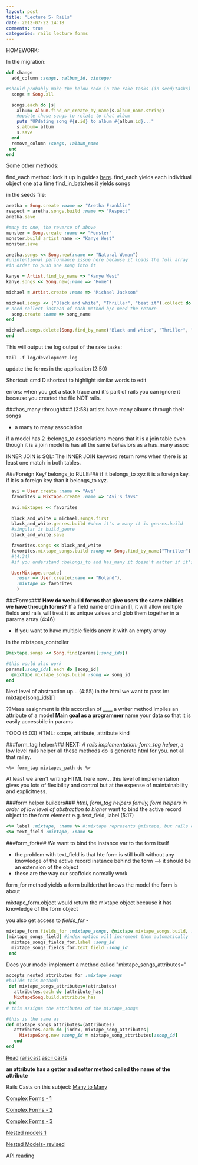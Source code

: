 ```yaml
---
layout: post
title: "Lecture 5- Rails"
date: 2012-07-22 14:18
comments: true
categories: rails lecture forms
---
```


HOMEWORK:

In the migration:
``` ruby In the migration
def change
  add_column :songs, :album_id, :integer

#should probably make the below code in the rake tasks (in seed/tasks)
  songs = Song.all

  songs.each do |s|
    album= Album.find_or_create_by_name(s.album_name.string)
    #update those songs to relate to that album
    puts "UPdating song #{s.id} to album #{album.id}..."
    s.album= album
    s.save
  end
  remove_column :songs, :album_name
 end
end
```

Some other methods:

find_each method: look it up in guides [here](http://guides.rubyonrails.org/active_record_querying.html).
find_each yields each individual object one at a time
find_in_batches it yields songs

in the seeds file:
``` ruby Examples
aretha = Song.create :name => "Aretha Franklin"
respect = aretha.songs.build :name => "Respect"
aretha.save

#many to one, the reverse of above
monster = Song.create :name => "Monster"
monster.build_artist name => "Kanye West"
monster.save

aretha.songs << Song.new(:name => "Natural Woman")
#unintentional performance issue here because it loads the full array
#in order to push one song into it

kanye = Artist.find_by_name => "Kanye West"
kanye.songs << Song.new(:name => "Home")

michael = Artist.create :name => "Michael Jackson"

michael.songs << ("Black and white", "Thriller", "beat it").collect do |song_name|
# need collect instead of each method b/c need the return
  song.create :name => song_name
end

michael.songs.delete(Song.find_by_name("Black and white", "Thriller", "beat it"))
end
```

This will output the log output of the rake tasks:
```
tail -f log/development.log
```

update the forms in the application (2:50)

Shortcut: cmd D shortcut to highlight similar words to edit


errors:
when you get a stack trace and it's part of rails you can ignore it because you created the file NOT rails.

###has_many :through###
(2:58)
artists have many albums through their songs
- a many to many association

if a model has 2 :belongs_to associations means that it is a join table
even though it is a join model is has all the same behaviors as a has_many assoc

INNER JOIN is SQL:
The INNER JOIN keyword return rows when there is at least one match in both tables.


###Foreign Key/ belongs_to RULE###
if it belongs_to xyz it is a foreign key. if it is a foreign key than it belongs_to xyz.

``` ruby Seeds File from the lab
  avi = User.create :name => "Avi"
  favorites = Mixtape.create :name => "Avi's favs"

  avi.mixtapes << favorites
  
  black_and_white = michael.songs.first
  black_and_white.genres.build #when it's a many it is genres.build
  #singular is build_genre
  black_and_white.save

  favorites.songs << black_and_white
  favorites.mixtape_songs.build :song => Song.find_by_name("Thriller")
  #(4:34)
  #if you understand :belongs_to and has_many it doesn't matter if it's a :through

  UserMixtape.create(
    :user => User.create(:name => "Roland"),
    :mixtape => favorites
    )
```

###Forms###
**How do we build forms that give users the same abilities we have through forms?**
If a field name end in an [], it will allow multiple fields and rails will treat it as unique values and glob them together in a params array (4:46)
- If you want to have multiple fields anem it with an empty array

in the mixtapes_controller
``` ruby
@mixtape.songs << Song.find(params[:song_ids])

#this would also work
params[:song_ids].each do |song_id|
  @mixtape.mixtape_songs.build :song => song_id
end
```
 
Next level of abstraction up... (4:55)
in the html we want to pass in:
mixtape[song_ids][]

??Mass assignment is this accordian of ____
a writer method implies an attribute of a model
**Main goal as a programmer** name your data so that it is easily accessbile in params

TODO (5:03)
HTML:
scope, attribute, attribute kind

###form_tag helper###
NEXT: *A rails implementation: form_tag helper*, a low level rails helper
all these methods do is generate html for you. not all that railsy.
```
<%= form_tag mixtapes_path do %>
```
At least we aren't writing HTML here now... this level of implementation gives you lots of flexibility and control but at the expense of maintainability and explicitness.

###form helper builders###
*html, form_tag helpers family, form helpers in order of low level of abstraction to higher*
want to bind the active record object to the form element
e.g. text_field, label
(5:17)
``` ruby
<%= label :mixtape, :name %> #:mixtape represents @mixtape, but rails doesn't support @mixtape
<%= text_field :mixtape, :name %>
```

###form_for###
We want to bind the instance var to the form itself
- the problem with text_field is that hte form is still built without any knowledge of the active record instance behind the form --> it should be an extension of the object
- these are the way our scaffolds normally work

form_for method yields a form builderthat knows the model the form is about

mixtape_form.object would return the mixtape object because it has knowledge of the form object

you also get access to *fields_for* - 
``` ruby
mixtape_form.fields_for :mixtape_songs, @mixtape.mixtape_songs.build, :index => 0 do 
|mixtape_songs_field| #index option will increment them automatically
  mixtape_songs_fields_for.label :song_id
  mixtape_songs_fields_for.text_field :song_id
 end
```
Does your model implement a method called "mixtape_songs_attributes="
``` ruby
accepts_nested_attributes_for :mixtape_songs
#builds this method:
 def mixtape_songs_attributes=(attributes)
   attributes.each do |attribute_has|
   MixtapeSong.build.attribute_has
 end   
# this assigns the attributes of the mixtape_songs

#this is the same as
def mixtape_songs_attributes=(attributes)
   attributes.each do |index, mixtape_song_attributes|
     MixtapeSong.new :song_id = mixtape_song_attributes[:song_id]
   end
end
```

[Read](http://masonoise.wordpress.com/2010/07/23/rails-and-forms-using-accepts_nested_attributes_for/)
[railscast](http://railscasts.com/episodes/196-nested-model-form-part-1)
[ascii casts](http://asciicasts.com/episodes/196-nested-model-form-part-1)

**an attribute has a getter and setter method called the name of the attribute**

Rails Casts on this subject:
[Many to Many](http://railscasts.com/episodes/47-two-many-to-many/)

[Complex Forms - 1](http://railscasts.com/episodes/73-complex-forms-part-1/)

[Complex Forms - 2](http://railscasts.com/episodes/74-complex-forms-part-2/)

[Complex Forms - 3](http://railscasts.com/episodes/75-complex-forms-part-3)

[Nested models 1](http://railscasts.com/episodes/196-nested-model-form-part-1)

[Nested Models- revised](http://railscasts.com/episodes/196-nested-model-form-revised)

[API reading](http://api.rubyonrails.org/classes/ActiveRecord/NestedAttributes/ClassMethods.html)